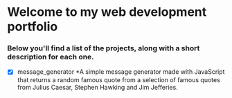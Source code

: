 # Welcome to my web development portfolio  
### Below you'll find a list of the projects, along with a short description for each one.

- [X] message_generator
*A simple message generator made with JavaScript that returns a random famous quote
from a selection of famous quotes from Julius Caesar, Stephen Hawking and Jim Jefferies. 
